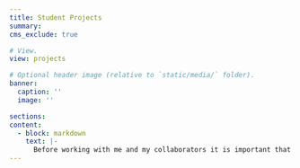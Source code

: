 ```yaml
---
title: Student Projects
summary: 
cms_exclude: true

# View.
view: projects

# Optional header image (relative to `static/media/` folder).
banner:
  caption: ''
  image: ''

sections:
content:
  - block: markdown
    text: |-
      Before working with me and my collaborators it is important that you know what you are getting yourself into. To get a feeling for the kind of work you will be doing, try these two problems on the attached problem sheet. Email them back to me and we can discuss. I am happy to work with students on any of the projects below:
---
```






